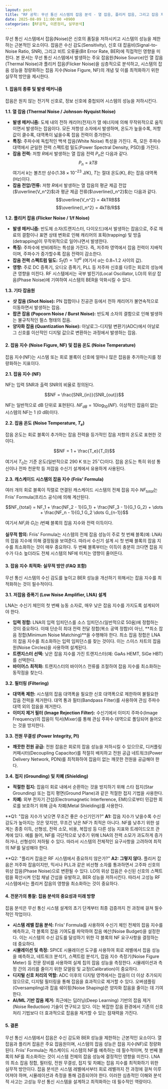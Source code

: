 ```yaml
---
layout: post
title: "RF 공학: 무선 통신 시스템의 잡음 분석 - 열 잡음, 플리커 잡음, 그리고 잡음 지수 최적화"
date: 2025-08-09 11:00:00 +0900
categories: [RF공학, 이론정리, 실무분석]
---
```


무선 통신 시스템에서 잡음(Noise)은 신호의 품질을 저하시키고 시스템의 성능을 제한하는 근본적인 요소이다. 잡음은 수신 감도(Sensitivity), 신호 대 잡음비(Signal-to-Noise Ratio, SNR), 그리고 비트 오류율(Bit Error Rate, BER)에 직접적인 영향을 미친다. 본 문서는 무선 통신 시스템에서 발생하는 주요 잡음원(Noise Source)인 열 잡음(Thermal Noise)과 플리커 잡음(Flicker Noise)을 심층적으로 분석하고, 시스템의 잡음 성능을 정량화하는 잡음 지수(Noise Figure, NF)의 개념 및 이를 최적화하기 위한 실무적 방안을 제시한다.

#### 1. 잡음의 종류 및 발생 메커니즘

잡음은 원치 않는 전기적 신호로, 정보 신호에 중첩되어 시스템의 성능을 저하시킨다.

**1.1. 열 잡음 (Thermal Noise / Johnson-Nyquist Noise)**

*   **발생 메커니즘:** 도체 내의 전하 캐리어(전자)가 열 에너지에 의해 무작위적으로 움직이면서 발생하는 잡음이다. 모든 저항성 소자에서 발생하며, 온도가 높을수록, 저항 값이 클수록, 대역폭이 넓을수록 잡음 전력이 증가한다.
*   **특징:** 주파수에 독립적인 백색 잡음(White Noise) 특성을 가진다. 즉, 모든 주파수 대역에서 균일한 전력 스펙트럼 밀도(Power Spectral Density, PSD)를 가진다.
*   **잡음 전력:** 저항 $R$에서 발생하는 열 잡음 전력 $P_n$은 다음과 같다.
    $$P_n = kTB$$
    여기서 $k$는 볼츠만 상수($1.38 \times 10^{-23} \text{ J/K}$), $T$는 절대 온도(K), $B$는 잡음 대역폭(Hz)이다.
*   **잡음 전압/전류:** 저항 $R$에서 발생하는 열 잡음의 평균 제곱 전압($\overline{V_n^2}$)과 평균 제곱 전류($\overline{I_n^2}$)는 다음과 같다.
    $$\overline{V_n^2} = 4kTRB$$
    $$\overline{I_n^2} = 4kTB/R$$

**1.2. 플리커 잡음 (Flicker Noise / 1/f Noise)**

*   **발생 메커니즘:** 반도체 소자(트랜지스터, 다이오드)에서 발생하는 잡음으로, 주로 재료의 결함이나 표면 상태 변화로 인해 캐리어의 포획(trapping) 및 방출(detrapping)이 무작위적으로 일어나면서 발생한다.
*   **특징:** 주파수에 반비례하는 특성을 가진다. 즉, 저주파 영역에서 잡음 전력이 지배적이며, 주파수가 증가할수록 잡음 전력이 감소한다.
*   **잡음 전력 스펙트럼 밀도:** $S_f(f) \propto 1/f^\alpha$ (여기서 $\alpha$는 0.8~1.2 사이의 값).
*   **영향:** 주로 DC 증폭기, 오디오 증폭기, PLL 등 저주파 신호를 다루는 회로의 성능에 큰 영향을 미친다. RF 시스템에서는 국부 발진기(Local Oscillator, LO)의 위상 잡음(Phase Noise)에 기여하여 시스템의 BER을 악화시킬 수 있다.

**1.3. 기타 잡음원**

*   **샷 잡음 (Shot Noise):** PN 접합이나 진공관 등에서 전하 캐리어가 불연속적으로 이동하면서 발생하는 잡음.
*   **팝콘 잡음 (Popcorn Noise / Burst Noise):** 반도체 소자의 결함으로 인해 발생하는 불규칙적인 펄스 형태의 잡음.
*   **양자화 잡음 (Quantization Noise):** 아날로그-디지털 변환기(ADC)에서 아날로그 신호를 이산적인 디지털 값으로 변환하는 과정에서 발생하는 잡음.

#### 2. 잡음 지수 (Noise Figure, NF) 및 잡음 온도 (Noise Temperature)

잡음 지수(NF)는 시스템 또는 회로 블록이 신호에 얼마나 많은 잡음을 추가하는지를 정량화하는 지표이다.

**2.1. 잡음 지수 (NF)**

NF는 입력 SNR과 출력 SNR의 비율로 정의된다.

$$NF = \frac{SNR_{in}}{SNR_{out}}$$

NF는 일반적으로 dB 단위로 표현된다. $NF_{dB} = 10 \log_{10}(NF)$. 이상적인 잡음이 없는 시스템의 NF는 1 (0 dB)이다.

**2.2. 잡음 온도 (Noise Temperature, $T_e$)**

잡음 온도는 회로 블록이 추가하는 잡음 전력을 등가적인 잡음 저항의 온도로 표현한 것이다.

$$NF = 1 + \frac{T_e}{T_0}$$

여기서 $T_0$는 기준 온도(일반적으로 $290 \text{ K}$ 또는 $25^\circ \text{C}$)이다. 잡음 온도는 특히 위성 통신이나 전파 천문학 등 저잡음 수신기 설계에서 유용하게 사용된다.

**2.3. 캐스케이드 시스템의 잡음 지수 (Friis' Formula)**

여러 개의 회로 블록이 직렬로 연결된 캐스케이드 시스템의 전체 잡음 지수 $NF_{total}$는 Friis' Formula(프리스 공식)에 의해 계산된다.

$$NF_{total} = NF_1 + \frac{NF_2 - 1}{G_1} + \frac{NF_3 - 1}{G_1 G_2} + \dots + \frac{NF_n - 1}{G_1 G_2 \dots G_{n-1}}$$

여기서 $NF_i$와 $G_i$는 $i$번째 블록의 잡음 지수와 전력 이득이다.

**실무적 함의:** Friis' Formula는 시스템의 전체 잡음 성능이 주로 첫 번째 블록(예: LNA)의 잡음 지수에 의해 결정됨을 보여준다. 따라서 수신기 설계 시 첫 번째 블록의 잡음 지수를 최소화하는 것이 매우 중요하다. 두 번째 블록부터는 이득이 충분히 크다면 잡음 지수가 다소 높더라도 전체 시스템의 NF에 미치는 영향이 줄어든다.

#### 3. 잡음 지수 최적화: 실무적 방안 (FAQ 포함)

무선 통신 시스템의 수신 감도를 높이고 BER 성능을 개선하기 위해서는 잡음 지수를 최적화하는 것이 필수적이다.

**3.1. 저잡음 증폭기 (Low Noise Amplifier, LNA) 설계**

LNA는 수신기 체인의 첫 번째 능동 소자로, 매우 낮은 잡음 지수를 가지도록 설계되어야 한다.

*   **입력 정합:** LNA의 입력 임피던스를 소스 임피던스(일반적으로 50옴)에 정합하는 것이 중요하다. 이때 단순히 최대 전력 전달 정합(복소 공액 정합)이 아닌, **최소 잡음 정합(Minimum Noise Matching)**을 수행해야 한다. 최소 잡음 정합은 LNA의 잡음 지수를 최소화하는 입력 임피던스를 찾는 것이다. 이는 스미스 차트의 잡음 원(Noise Circles)을 사용하여 설계된다.
*   **트랜지스터 선택:** 낮은 잡음 지수를 가진 트랜지스터(예: GaAs HEMT, SiGe HBT)를 선택한다.
*   **바이어스 최적화:** 트랜지스터의 바이어스 전류를 조절하여 잡음 지수를 최소화하는 동작점을 찾는다.

**3.2. 필터링 (Filtering)**

*   **대역폭 제한:** 시스템의 잡음 대역폭을 필요한 신호 대역폭으로 제한하여 불필요한 잡음 전력을 제거한다. 대역 통과 필터(Bandpass Filter)를 사용하여 관심 주파수 대역 외의 잡음을 제거한다.
*   **이미지 제거 필터 (Image Rejection Filter):** 수신기에서 이미지 주파수(Image Frequency)의 잡음이 믹서(Mixer)를 통해 관심 주파수 대역으로 폴딩되어 들어오는 것을 방지한다.

**3.3. 전원 무결성 (Power Integrity, PI)**

*   **깨끗한 전원 공급:** 전원 잡음은 회로의 잡음 성능을 저하시킬 수 있으므로, 디커플링 커패시터(Decoupling Capacitor)를 적절히 배치하고 전원 공급 네트워크(Power Delivery Network, PDN)를 최적화하여 잡음이 없는 깨끗한 전원을 공급해야 한다.

**3.4. 접지 (Grounding) 및 차폐 (Shielding)**

*   **적절한 접지:** 잡음이 회로 내에서 순환하는 것을 방지하기 위해 스타 접지(Star Grounding) 또는 접지 평면(Ground Plane)과 같은 적절한 접지 기법을 사용한다.
*   **차폐:** 외부 전자기 간섭(Electromagnetic Interference, EMI)으로부터 민감한 회로를 보호하기 위해 금속 차폐(Metal Shielding)를 사용한다.

**Q1: "잡음 지수가 낮으면 무조건 좋은 수신기인가?"
**A1:** 잡음 지수가 낮을수록 수신 감도가 높아지는 것은 맞지만, 무조건 낮은 NF가 최적은 아니다. NF를 낮추기 위한 설계는 종종 이득, 선형성, 전력 소모, 비용, 복잡성 등 다른 성능 지표와 트레이드오프 관계에 있다. 예를 들어, NF를 극단적으로 낮추기 위해 LNA의 전력 소모가 과도하게 증가하거나, 선형성이 저하될 수 있다. 따라서 시스템의 전체적인 요구사항을 고려하여 최적의 NF를 달성해야 한다.

**Q2: "플리커 잡음은 RF 시스템에서 중요하지 않은가?"
**A2: 그렇지 않다.** 플리커 잡음은 저주파 잡음이지만, 믹서나 PLL과 같은 비선형 소자를 통과하면서 고주파 신호의 위상 잡음(Phase Noise)으로 변환될 수 있다. LO의 위상 잡음은 수신된 신호의 스펙트럼을 확산시켜 인접 채널 간섭을 유발하고, BER 성능을 저하시킨다. 따라서 고성능 RF 시스템에서는 플리커 잡음의 영향을 최소화하는 것이 중요하다.

#### 4. 전문가의 통찰: 잡음 분석의 중요성과 미래 방향

잡음 분석은 무선 통신 시스템 설계의 초기 단계부터 최종 검증까지 전 과정에 걸쳐 필수적인 작업이다.

*   **시스템 레벨 잡음 분석:** Friis' Formula를 사용하여 수신기 체인 전체의 잡음 지수를 예측하고, 각 블록의 잡음 기여도를 파악하여 잡음 예산(Noise Budget)을 설정한다. 이는 시스템의 수신 감도를 달성하기 위한 각 블록의 NF 요구사항을 결정하는 데 중요하다.
*   **시뮬레이션 및 측정:** SPICE 시뮬레이션 도구를 사용하여 회로 레벨에서 잡음 성능을 예측하고, 네트워크 분석기, 스펙트럼 분석기, 잡음 지수 측정기(Noise Figure Meter) 등 전문 장비를 사용하여 실제 칩의 잡음 성능을 측정한다. 시뮬레이션과 측정 간의 괴리를 줄이기 위한 모델링 및 교정(Calibration)이 중요하다.
*   **디지털 신호 처리의 역할:** ADC 이후의 디지털 영역에서는 잡음이 더 이상 추가되지 않으므로, 디지털 필터링을 통해 잡음을 효과적으로 제거할 수 있다. 오버샘플링(Oversampling)과 잡음 쉐이핑(Noise Shaping)은 양자화 잡음을 줄이는 데 기여한다.
*   **AI/ML 기반 잡음 제거:** 최근에는 딥러닝(Deep Learning) 기반의 잡음 제거(Noise Reduction) 기술이 연구되고 있다. 이는 복잡한 잡음 환경에서 기존의 신호 처리 기법보다 더 효과적으로 잡음을 제거할 수 있는 잠재력을 가진다.

#### 5. 결론

무선 통신 시스템에서 잡음은 수신 감도와 BER 성능을 제한하는 근본적인 요소이다. 열 잡음과 플리커 잡음은 주요 잡음원이며, 시스템의 잡음 성능은 잡음 지수(NF)로 정량화된다. Friis' Formula는 캐스케이드 시스템의 NF를 예측하는 데 필수적이며, 첫 번째 블록의 NF를 최소화하는 것이 시스템 전체의 잡음 성능에 결정적인 영향을 미친다. LNA의 최소 잡음 정합, 필터링, 전원 무결성, 접지 및 차폐는 잡음 지수를 최적화하기 위한 실무적 방안이다. 잡음 분석은 시스템 레벨에서부터 회로 레벨까지 전 과정에 걸쳐 이루어져야 하며, 시뮬레이션과 측정을 통해 검증되어야 한다. 이러한 심층적인 이해와 분석적 사고는 고성능 무선 통신 시스템을 설계하고 최적화하는 데 필수적인 역량이다.